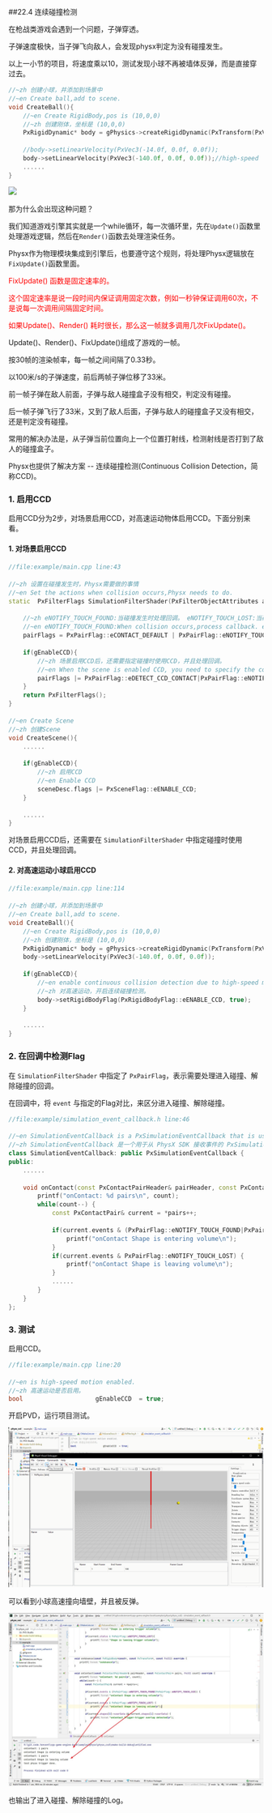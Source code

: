 ##22.4 连续碰撞检测

在枪战类游戏会遇到一个问题，子弹穿透。

子弹速度极快，当子弹飞向敌人，会发现physx判定为没有碰撞发生。

以上一小节的项目，将速度乘以10，测试发现小球不再被墙体反弹，而是直接穿过去。

```c++
//~zh 创建小球，并添加到场景中
//~en Create ball,add to scene.
void CreateBall(){
    //~en Create RigidBody,pos is (10,0,0)
    //~zh 创建刚体，坐标是 (10,0,0)
    PxRigidDynamic* body = gPhysics->createRigidDynamic(PxTransform(PxVec3(10, 5, 0)));
    
    //body->setLinearVelocity(PxVec3(-14.0f, 0.0f, 0.0f));
    body->setLinearVelocity(PxVec3(-140.0f, 0.0f, 0.0f));//high-speed
    ......
}
```

![](../../imgs/physx/ccd/high_speed.gif)

那为什么会出现这种问题？

我们知道游戏引擎其实就是一个while循环，每一次循环里，先在`Update()`函数里处理游戏逻辑，然后在`Render()`函数去处理渲染任务。

Physx作为物理模块集成到引擎后，也要遵守这个规则，将处理Physx逻辑放在`FixUpdate()`函数里面。

<font color=red>

FixUpdate() 函数是固定速率的。

这个固定速率是说一段时间内保证调用固定次数，例如一秒钟保证调用60次，不是说每一次调用间隔固定时间。

如果Update()、Render() 耗时很长，那么这一帧就多调用几次FixUpdate()。

</font>

Update()、Render()、FixUpdate()组成了游戏的一帧。

按30帧的渲染帧率，每一帧之间间隔了0.33秒。

以100米/s的子弹速度，前后两帧子弹位移了33米。

前一帧子弹在敌人前面，子弹与敌人碰撞盒子没有相交，判定没有碰撞。

后一帧子弹飞行了33米，又到了敌人后面，子弹与敌人的碰撞盒子又没有相交，还是判定没有碰撞。

常用的解决办法是，从子弹当前位置向上一个位置打射线，检测射线是否打到了敌人的碰撞盒子。

Physx也提供了解决方案 -- 连续碰撞检测(Continuous Collision Detection，简称CCD)。

### 1. 启用CCD

启用CCD分为2步，对场景启用CCD，对高速运动物体启用CCD。下面分别来看。

#### 1. 对场景启用CCD

```c++
//file:example/main.cpp line:43

//~zh 设置在碰撞发生时，Physx需要做的事情
//~en Set the actions when collision occurs,Physx needs to do.
static	PxFilterFlags SimulationFilterShader(PxFilterObjectAttributes attributes0, PxFilterData filterData0,PxFilterObjectAttributes attributes1, PxFilterData filterData1,PxPairFlags& pairFlags, const void* constantBlock, PxU32 constantBlockSize) {

    //~zh eNOTIFY_TOUCH_FOUND:当碰撞发生时处理回调。 eNOTIFY_TOUCH_LOST:当碰撞结束时处理回调。
    //~en eNOTIFY_TOUCH_FOUND:When collision occurs,process callback. eNOTIFY_TOUCH_LOST:When collision ends,process callback.
    pairFlags = PxPairFlag::eCONTACT_DEFAULT | PxPairFlag::eNOTIFY_TOUCH_FOUND | PxPairFlag::eNOTIFY_TOUCH_LOST;

    if(gEnableCCD){
        //~zh 场景启用CCD后，还需要指定碰撞时使用CCD，并且处理回调。
        //~en When the scene is enabled CCD, you need to specify the collision to use CCD and handle the callback.
        pairFlags |= PxPairFlag::eDETECT_CCD_CONTACT|PxPairFlag::eNOTIFY_TOUCH_CCD;
    }
    return PxFilterFlags();
}

//~en Create Scene
//~zh 创建Scene
void CreateScene(){
    ......

    if(gEnableCCD){
        //~zh 启用CCD
        //~en Enable CCD
        sceneDesc.flags |= PxSceneFlag::eENABLE_CCD;
    }

    ......
}
```

对场景启用CCD后，还需要在 `SimulationFilterShader` 中指定碰撞时使用CCD，并且处理回调。

#### 2. 对高速运动小球启用CCD

```c++
//file:example/main.cpp line:114

//~zh 创建小球，并添加到场景中
//~en Create ball,add to scene.
void CreateBall(){
    //~en Create RigidBody,pos is (10,0,0)
    //~zh 创建刚体，坐标是 (10,0,0)
    PxRigidDynamic* body = gPhysics->createRigidDynamic(PxTransform(PxVec3(10, 5, 0)));
    body->setLinearVelocity(PxVec3(-140.0f, 0.0f, 0.0f));

    if(gEnableCCD){
        //~en enable continuous collision detection due to high-speed motion.
        //~zh 对高速运动，开启连续碰撞检测。
        body->setRigidBodyFlag(PxRigidBodyFlag::eENABLE_CCD, true);
    }

    ......
}
```

### 2. 在回调中检测Flag

在 `SimulationFilterShader` 中指定了 `PxPairFlag`，表示需要处理进入碰撞、解除碰撞的回调。

在回调中，将 `event` 与指定的Flag对比，来区分进入碰撞、解除碰撞。

```c++
//file:example/simulation_event_callback.h line:46

//~en SimulationEventCallback is a PxSimulationEventCallback that is used to receive events from the PhysX SDK.
//~zh SimulationEventCallback 是一个用于从 PhysX SDK 接收事件的 PxSimulationEventCallback。
class SimulationEventCallback: public PxSimulationEventCallback {
public:
    ......

    void onContact(const PxContactPairHeader& pairHeader, const PxContactPair* pairs, PxU32 count) override {
		printf("onContact: %d pairs\n", count);
        while(count--) {
            const PxContactPair& current = *pairs++;

            if(current.events & (PxPairFlag::eNOTIFY_TOUCH_FOUND|PxPairFlag::eNOTIFY_TOUCH_CCD)) {
                printf("onContact Shape is entering volume\n");
            }
            if(current.events & PxPairFlag::eNOTIFY_TOUCH_LOST) {
                printf("onContact Shape is leaving volume\n");
            }
            ......
        }
    }
};
```

### 3. 测试

启用CCD。

```c++
//file:example/main.cpp line:20

//~en is high-speed motion enabled.
//~zh 高速运动是否启用。
bool                    gEnableCCD  = true;
```

开启PVD，运行项目测试。

![](../../imgs/physx/ccd/enable_ccd.gif)

可以看到小球高速撞向墙壁，并且被反弹。

![](../../imgs/physx/ccd/contact_callback_log.jpg)

也输出了进入碰撞、解除碰撞的Log。

